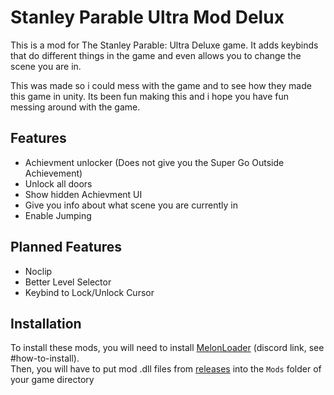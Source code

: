 # Stanley Parable Ultra Mod Delux

This is a mod for The Stanley Parable: Ultra Deluxe game.
It adds keybinds that do different things in the game and even allows you to change the scene you are in.

This was made so i could mess with the game and to see how they made this game in unity. 
Its been fun making this and i hope you have fun messing around with the game.

## Features
- Achievment unlocker (Does not give you the Super Go Outside Achievement)
- Unlock all doors
- Show hidden Achievment UI
- Give you info about what scene you are currently in
- Enable Jumping

## Planned Features
- Noclip
- Better Level Selector
- Keybind to Lock/Unlock Cursor

## Installation
To install these mods, you will need to install [MelonLoader](https://discord.gg/2Wn3N2P) (discord link, see \#how-to-install).  
Then, you will have to put mod .dll files from [releases](https://github.com/markthomas007/Stanley-Parable-Ultra-Mod-Delux/releases/) into the `Mods` folder of your game directory